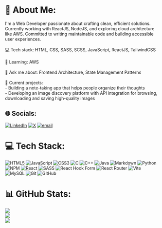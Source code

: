 # 💫 About Me:
 I'm a Web Developer passionate about crafting clean, efficient solutions. Currently working with ReactJS, NodeJS, and exploring cloud architecture like AWS. Committed to writing maintainable code and building accessible user experiences.<br><br>💻 Tech stack: HTML, CSS, SASS, SCSS, JavaScript, ReactJS, TailwindCSS<br><br>🌱 Learning: AWS<br><br>💬 Ask me about: Frontend Architecture, State Management Patterns<br><br>🔭 Current projects:<br> - Building a note-taking app that helps people organize their thoughts<br> - Developing an image discovery platform with API integration for browsing, downloading and saving high-quality images


## 🌐 Socials:
[![LinkedIn](https://img.shields.io/badge/LinkedIn-%230077B5.svg?logo=linkedin&logoColor=white)](https://linkedin.com/in/darsh-parikh-66538a251) [![X](https://img.shields.io/badge/X-black.svg?logo=X&logoColor=white)](https://x.com/DarshParikh25) [![email](https://img.shields.io/badge/Email-D14836?logo=gmail&logoColor=white)](mailto:parikhdarsh121@gmail.com) 

# 💻 Tech Stack:
![HTML5](https://img.shields.io/badge/html5-%23E34F26.svg?style=flat&logo=html5&logoColor=white) ![JavaScript](https://img.shields.io/badge/javascript-%23323330.svg?style=flat&logo=javascript&logoColor=%23F7DF1E) ![CSS3](https://img.shields.io/badge/css3-%231572B6.svg?style=flat&logo=css3&logoColor=white) ![C](https://img.shields.io/badge/c-%2300599C.svg?style=flat&logo=c&logoColor=white) ![C++](https://img.shields.io/badge/c++-%2300599C.svg?style=flat&logo=c%2B%2B&logoColor=white) ![Java](https://img.shields.io/badge/java-%23ED8B00.svg?style=flat&logo=openjdk&logoColor=white) ![Markdown](https://img.shields.io/badge/markdown-%23000000.svg?style=flat&logo=markdown&logoColor=white) ![Python](https://img.shields.io/badge/python-3670A0?style=flat&logo=python&logoColor=ffdd54) ![NPM](https://img.shields.io/badge/NPM-%23CB3837.svg?style=flat&logo=npm&logoColor=white) ![React](https://img.shields.io/badge/react-%2320232a.svg?style=flat&logo=react&logoColor=%2361DAFB) ![SASS](https://img.shields.io/badge/SASS-hotpink.svg?style=flat&logo=SASS&logoColor=white) ![React Hook Form](https://img.shields.io/badge/React%20Hook%20Form-%23EC5990.svg?style=flat&logo=reacthookform&logoColor=white) ![React Router](https://img.shields.io/badge/React_Router-CA4245?style=flat&logo=react-router&logoColor=white) ![Vite](https://img.shields.io/badge/vite-%23646CFF.svg?style=flat&logo=vite&logoColor=white) ![MySQL](https://img.shields.io/badge/mysql-4479A1.svg?style=flat&logo=mysql&logoColor=white) ![Git](https://img.shields.io/badge/git-%23F05033.svg?style=flat&logo=git&logoColor=white) ![GitHub](https://img.shields.io/badge/github-%23121011.svg?style=flat&logo=github&logoColor=white)
# 📊 GitHub Stats:
![](https://github-readme-stats.vercel.app/api?username=Darshparikh25&theme=dark&hide_border=true&include_all_commits=false&count_private=true)<br/>
![](https://nirzak-streak-stats.vercel.app/?user=Darshparikh25&theme=dark&hide_border=true)<br/>
![](https://github-readme-stats.vercel.app/api/top-langs/?username=Darshparikh25&theme=dark&hide_border=true&include_all_commits=false&count_private=true&layout=compact)
